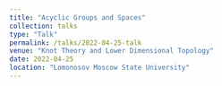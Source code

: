 ```yaml
---
title: "Acyclic Groups and Spaces"
collection: talks
type: "Talk"
permalink: /talks/2022-04-25-talk
venue: "Knot Theory and Lower Dimensional Topology"
date: 2022-04-25
location: "Lomonosov Moscow State University"
---
```

